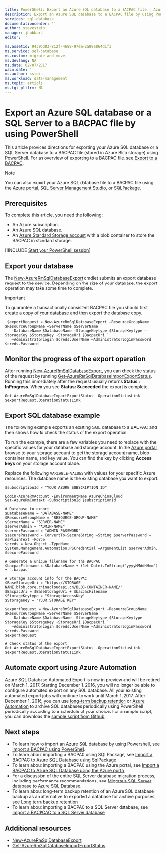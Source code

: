 ```yaml
---
title: PowerShell: Export an Azure SQL database to a BACPAC file | Azure
description: Export an Azure SQL database to a BACPAC file by using PowerShell
services: sql-database
documentationcenter: ''
author: stevestein
manager: jhubbard
editor: ''

ms.assetid: 9439dd83-812f-4688-97ea-2a89a864d1f3
ms.service: sql-database
ms.custom: migrate and move
ms.devlang: NA
ms.date: 02/07/2017
wacn.date: ''
ms.author: sstein
ms.workload: data-management
ms.topic: article
ms.tgt_pltfrm: NA
---
```


# Export an Azure SQL database or a SQL Server to a BACPAC file by using PowerShell

This article provides directions for exporting your Azure SQL database or a SQL Server database to a BACPAC file (stored in Azure Blob storage) using PowerShell. For an overview of exporting to a BACPAC file, see [Export to a BACPAC](./sql-database-export.md).

> [!NOTE]
> You can also export your Azure SQL database file to a BACPAC file using the [Azure portal](./sql-database-export-portal.md), [SQL Server Management Studio](./sql-database-export-ssms.md), or [SQLPackage](./sql-database-export-sqlpackage.md).
>

## Prerequisites

To complete this article, you need the following:

- An Azure subscription. 
- An Azure SQL database. 
- An [Azure Standard Storage account](../storage/storage-create-storage-account.md) with a blob container to store the BACPAC in standard storage.

[!INCLUDE [Start your PowerShell session](../../includes/sql-database-powershell.md)]

## Export your database
The [New-AzureRmSqlDatabaseExport](https://msdn.microsoft.com/zh-cn/library/azure/mt707796\(v=azure.300\).aspx) cmdlet submits an export database request to the service. Depending on the size of your database, the export operation may take some time to complete.

> [!IMPORTANT]
> To guarantee a transactionally consistent BACPAC file you should first [create a copy of your database](./sql-database-copy-powershell.md) and then export the database copy. 

```
 $exportRequest = New-AzureRmSqlDatabaseExport –ResourceGroupName $ResourceGroupName –ServerName $ServerName `
   –DatabaseName $DatabaseName –StorageKeytype $StorageKeytype –StorageKey $StorageKey -StorageUri $BacpacUri `
   –AdministratorLogin $creds.UserName –AdministratorLoginPassword $creds.Password
```

## Monitor the progress of the export operation
After running [New-AzureRmSqlDatabaseExport](https://msdn.microsoft.com/zh-cn/library/azure/mt603644\(v=azure.300\).aspx), you can check the status of the request by running [Get-AzureRmSqlDatabaseImportExportStatus](https://msdn.microsoft.com/zh-cn/library/azure/mt707794\(v=azure.300\).aspx). Running this immediately after the request usually returns **Status : InProgress**. When you see **Status: Succeeded** the export is complete.

```
Get-AzureRmSqlDatabaseImportExportStatus -OperationStatusLink $exportRequest.OperationStatusLink
```

## Export SQL database example
The following example exports an existing SQL database to a BACPAC and then shows how to check the status of the export operation.

To run the example, there are a few variables you need to replace with the specific values for your database and storage account. In the [Azure portal](https://portal.azure.cn), browse to your storage account to get the storage account name, blob container name, and key value. You can find the key by clicking **Access keys** on your storage account blade.

Replace the following `VARIABLE-VALUES` with values for your specific Azure resources. The database name is the existing database you want to export.

```
$subscriptionId = "YOUR AZURE SUBSCRIPTION ID"

Login-AzureRmAccount -EnvironmentName AzureChinaCloud
Set-AzureRmContext -SubscriptionId $subscriptionId

# Database to export
$DatabaseName = "DATABASE-NAME"
$ResourceGroupName = "RESOURCE-GROUP-NAME"
$ServerName = "SERVER-NAME"
$serverAdmin = "ADMIN-NAME"
$serverPassword = "ADMIN-PASSWORD" 
$securePassword = ConvertTo-SecureString –String $serverPassword –AsPlainText -Force
$creds = New-Object –TypeName System.Management.Automation.PSCredential –ArgumentList $serverAdmin, $securePassword

# Generate a unique filename for the BACPAC
$bacpacFilename = $DatabaseName + (Get-Date).ToString("yyyyMMddHHmm") + ".bacpac"

# Storage account info for the BACPAC
$BaseStorageUri = "https://STORAGE-NAME.blob.core.chinacloudapi.cn/BLOB-CONTAINER-NAME/"
$BacpacUri = $BaseStorageUri + $bacpacFilename
$StorageKeytype = "StorageAccessKey"
$StorageKey = "YOUR STORAGE KEY"

$exportRequest = New-AzureRmSqlDatabaseExport –ResourceGroupName $ResourceGroupName –ServerName $ServerName `
   –DatabaseName $DatabaseName –StorageKeytype $StorageKeytype –StorageKey $StorageKey -StorageUri $BacpacUri `
   –AdministratorLogin $creds.UserName –AdministratorLoginPassword $creds.Password
$exportRequest

# Check status of the export
Get-AzureRmSqlDatabaseImportExportStatus -OperationStatusLink $exportRequest.OperationStatusLink
```

## Automate export using Azure Automation

Azure SQL Database Automated Export is now in preview and will be retired on March 1, 2017. Starting December 1, 2016, you will no longer be able to configure automated export on any SQL database. All your existing automated export jobs will continue to work until March 1, 2017. After December 1, 2016, you can use [long-term backup retention](./sql-database-long-term-retention.md) or [Azure Automation](../automation/automation-intro.md) to archive SQL databases periodically using PowerShell periodically according to a schedule of your choice. For a sample script, you can download the [sample script from Github](https://github.com/Microsoft/sql-server-samples/tree/master/samples/manage/azure-automation-automated-export). 

## Next steps
* To learn how to import an Azure SQL database by using Powershell, see [Import a BACPAC using PowerShell](./sql-database-import-powershell.md).
* To learn about importing a BACPAC using SQLPackage, see [Import a BACPAC to Azure SQL Database using SqlPackage](./sql-database-import-sqlpackage.md)
* To learn about importing a BACPAC using the Azure portal, see [Import a BACPAC to Azure SQL Database using the Azure portal](./sql-database-import-portal.md)
* For a discussion of the entire SQL Server database migration process, including performance recommendations, see [Migrate a SQL Server database to Azure SQL Database](./sql-database-cloud-migrate.md).
* To learn about long-term backup retention of an Azure SQL database backup as an alternative to exported a database for archive purposes, see [Long term backup retention](./sql-database-long-term-retention.md)
* To learn about importing a BACPAC to a SQL Server database, see [Import a BACPCAC to a SQL Server database](https://msdn.microsoft.com/zh-cn/library/hh710052.aspx)

## Additional resources
* [New-AzureRmSqlDatabaseExport](https://msdn.microsoft.com/zh-cn/library/azure/mt707796\(v=azure.300\).aspx)
* [Get-AzureRmSqlDatabaseImportExportStatus](https://msdn.microsoft.com/zh-cn/library/azure/mt707794\(v=azure.300\).aspx)